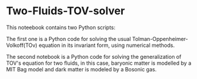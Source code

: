 # Two-Fluids-TOV-solver
This noteebook contains two Python scripts:

The first one is a Python code for solving the usual Tolman-Oppenheimer-Volkoff(TOv) equation in its invariant form, using numerical methods.

The second notebook is a Python code for solving the generalization of TOV's equation for two fluids, in this case, baryonic matter 
is modelled by a MIT Bag model and dark matter is modeled by a Bosonic gas.
